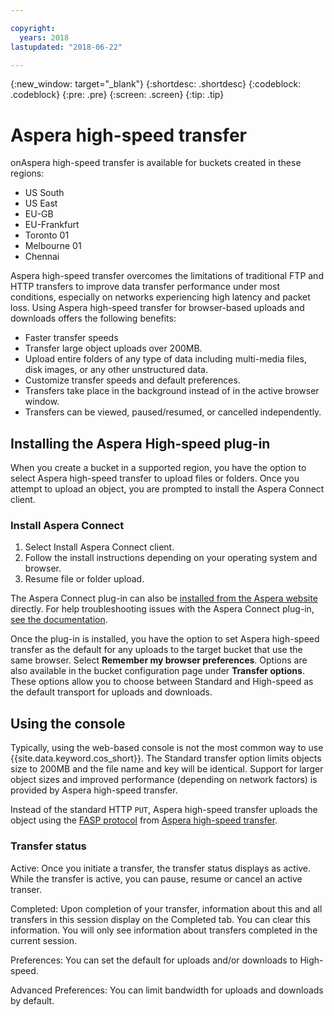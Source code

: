 ```yaml
---

copyright:
  years: 2018
lastupdated: "2018-06-22"

---
```

{:new_window: target="_blank"}
{:shortdesc: .shortdesc}
{:codeblock: .codeblock}
{:pre: .pre}
{:screen: .screen}
{:tip: .tip}

# Aspera high-speed transfer

onAspera high-speed transfer is available for buckets created in these regions:

- US South
- US East
- EU-GB
- EU-Frankfurt
- Toronto 01
- Melbourne 01
- Chennai

Aspera high-speed transfer overcomes the limitations of traditional FTP and HTTP transfers to improve data transfer performance under most conditions, especially on networks experiencing high latency and packet loss. Using Aspera high-speed transfer for browser-based uploads and downloads offers the following benefits:

- Faster transfer speeds
- Transfer large object uploads over 200MB.
- Upload entire folders of any type of data including multi-media files, disk images, or any other unstructured data.
- Customize transfer speeds and default preferences.
- Transfers take place in the background instead of in the active browser window.
- Transfers can be viewed, paused/resumed, or cancelled independently.

## Installing the Aspera High-speed plug-in

When you create a bucket in a supported region, you have the option to select Aspera high-speed transfer to upload files or folders. Once you attempt to upload an object, you are prompted to install the Aspera Connect client.

### Install Aspera Connect
1. Select Install Aspera Connect client.
2. Follow the install instructions depending on your operating system and browser.
3. Resume file or folder upload.

The Aspera Connect plug-in can also be [installed from the Aspera website](http://downloads.asperasoft.com/connect2/) directly. For help troubleshooting issues with the Aspera Connect plug-in, [see the documentation](http://downloads.asperasoft.com/en/documentation/8).

Once the plug-in is installed, you have the option to set Aspera high-speed transfer as the default for any uploads to the target bucket that use the same browser. Select **Remember my browser preferences**. Options are also available in the bucket configuration page under **Transfer options**. These options allow you to choose between Standard and High-speed as the default transport for uploads and downloads.

## Using the console

Typically, using the web-based console is not the most common way to use {{site.data.keyword.cos_short}}. The Standard transfer option limits objects size to 200MB and the file name and key will be identical.  Support for larger object sizes and improved performance (depending on network factors) is provided by Aspera high-speed transfer.

Instead of the standard HTTP `PUT`, Aspera high-speed transfer uploads the object using the [FASP protocol](http://asperasoft.com/technology/transport/fasp/) from [Aspera high-speed transfer](https://www.ibm.com/cloud/high-speed-data-transfer). 
### Transfer status
Active: Once you initiate a transfer, the transfer status displays as active. While the transfer is active, you can pause, resume or cancel an active transer. 

Completed: Upon completion of your transfer, information about this and all transfers in this session display on the Completed tab. You can clear this information. You will only see information about transfers completed in the current session.

Preferences: You can set the default for uploads and/or downloads to High-speed. 

Advanced Preferences: You can limit bandwidth for uploads and downloads by default.



